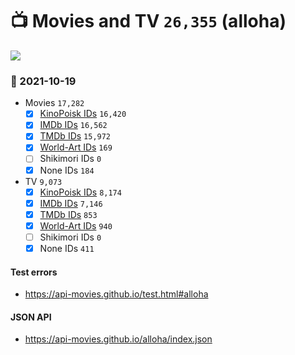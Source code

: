 # :tv: Movies and TV `26,355` (alloha)

<a href="https://API-Movies.github.io"><img src="https://API-Movies.github.io/banner.png?cache"></a>

### :date: 2021-10-19
- Movies `17,282`
  - [x] <a href="https://API-Movies.github.io/alloha/movie_kinopoisk_ids.json">KinoPoisk IDs</a> `16,420`
  - [x] <a href="https://API-Movies.github.io/alloha/movie_imdb_ids.json">IMDb IDs</a> `16,562`
  - [x] <a href="https://API-Movies.github.io/alloha/movie_tmdb_ids.json">TMDb IDs</a> `15,972`
  - [x] <a href="https://API-Movies.github.io/alloha/movie_world_art_ids.json">World-Art IDs</a> `169`
  - [ ] Shikimori IDs `0`
  - [x] None IDs `184`
- TV `9,073`
  - [x] <a href="https://API-Movies.github.io/alloha/tv_kinopoisk_ids.json">KinoPoisk IDs</a> `8,174`
  - [x] <a href="https://API-Movies.github.io/alloha/tv_imdb_ids.json">IMDb IDs</a> `7,146`
  - [x] <a href="https://API-Movies.github.io/alloha/tv_tmdb_ids.json">TMDb IDs</a> `853`
  - [x] <a href="https://API-Movies.github.io/alloha/tv_world_art_ids.json">World-Art IDs</a> `940`
  - [ ] Shikimori IDs `0`
  - [x] None IDs `411`
#### Test errors
- <a href='https://api-movies.github.io/test.html#alloha'>https://api-movies.github.io/test.html#alloha</a>
#### JSON API
- <a href='https://api-movies.github.io/alloha/index.json'>https://api-movies.github.io/alloha/index.json</a>
